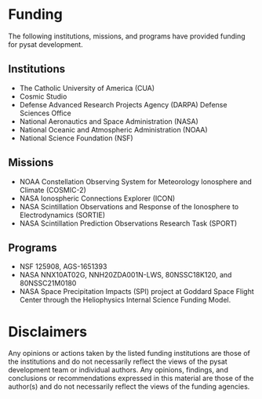 Funding
=======
The following institutions, missions, and programs have provided funding
for pysat development.

Institutions
------------
 - The Catholic University of America (CUA)
 - Cosmic Studio
 - Defense Advanced Research Projects Agency (DARPA) Defense Sciences Office
 - National Aeronautics and Space Administration (NASA)
 - National Oceanic and Atmospheric Administration (NOAA)
 - National Science Foundation (NSF)

Missions
--------
 - NOAA Constellation Observing System for Meteorology Ionosphere and Climate (COSMIC-2)
 - NASA Ionospheric Connections Explorer (ICON)
 - NASA Scintillation Observations and Response of the Ionosphere to Electrodynamics (SORTIE)
 - NASA Scintillation Prediction Observations Research Task (SPORT)

Programs
--------
 - NSF 125908, AGS-1651393
 - NASA NNX10AT02G, NNH20ZDA001N-LWS, 80NSSC18K120, and 80NSSC21M0180
 - NASA Space Precipitation Impacts (SPI) project at Goddard Space Flight Center through the Heliophysics Internal Science Funding Model.

Disclaimers
===========
Any opinions or actions taken by the listed funding institutions are those of the institutions and do not necessarily reflect the views of the pysat development team or individual authors. Any opinions, findings, and conclusions or recommendations expressed in this material are those of the author(s) and do not necessarily reflect the views of the funding agencies.
